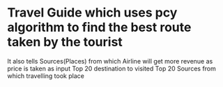 # Travel Guide which uses pcy algorithm to find the best route taken by the tourist
It also tells Sources(Places) from which Airline will get more revenue as price is taken as input
Top 20 destination to visited
Top 20 Sources from which travelling took place
